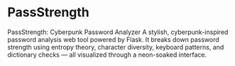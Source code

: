 # PassStrength
PassStrength: Cyberpunk Password Analyzer A stylish, cyberpunk-inspired password analysis web tool powered by Flask. It breaks down password strength using entropy theory, character diversity, keyboard patterns, and dictionary checks — all visualized through a neon-soaked interface. 
